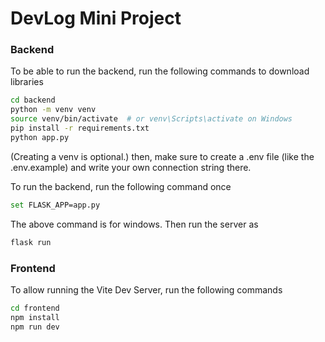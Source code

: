 # DevLog Mini Project

### Backend
To be able to run the backend, run the following commands to download libraries
```sh
cd backend
python -m venv venv
source venv/bin/activate  # or venv\Scripts\activate on Windows
pip install -r requirements.txt
python app.py
```
(Creating a venv is optional.)
then, make sure to create a .env file (like the .env.example) and write your own connection string there.

To run the backend, run the following command once
```sh
set FLASK_APP=app.py
```
The above command is for windows. 
Then run the server as
```sh
flask run
```

### Frontend
To allow running the Vite Dev Server, run the following commands
```sh
cd frontend
npm install
npm run dev
```